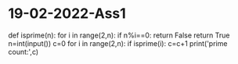 # 19-02-2022-Ass1
def isprime(n):
    for i in range(2,n):
        if n%i==0:
            return False
    return True
n=int(input())
c=0
for i in range(2,n):
    if isprime(i):
        c=c+1
print('prime count:',c)
